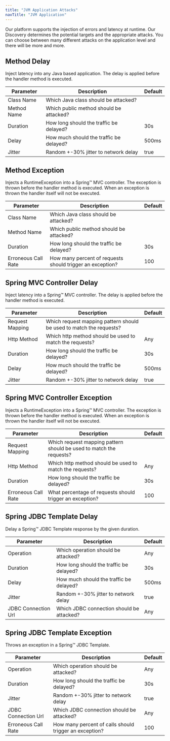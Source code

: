 ```yaml
---
title: "JVM Application Attacks"
navTitle: "JVM Application"
---
```

Our platform supports the injection of errors and latency at runtime. Our Discovery determines the potential targets and the appropriate attacks.
You can choose between many different attacks on the application level and there will be more and more.


## Method Delay
Inject latency into any Java based application.
The delay is applied before the handler method is executed.

| Parameter   | Description                             | Default |
|-------------|-----------------------------------------|---------|
| Class Name  | Which Java class should be attacked?    |         |
| Method Name | Which public method should be attacked? |         |
| Duration    | How long should the traffic be delayed? | 30s     |
| Delay       | How much should the traffic be delayed? | 500ms   |
| Jitter      | Random +-30% jitter to network delay    | true    |

## Method Exception
Injects a RuntimeException into a Spring™ MVC controller.
The exception is thrown before the handler method is executed.
When an exception is thrown the handler itself will not be executed.

| Parameter           | Description                                               | Default |
|---------------------|-----------------------------------------------------------|---------|
| Class Name          | Which Java class should be attacked?                      |         |
| Method Name         | Which public method should be attacked?                   |         |
| Duration            | How long should the traffic be delayed?                   | 30s     |
| Erroneous Call Rate | How many percent of requests should trigger an exception? | 100     |


## Spring MVC Controller Delay

Inject latency into a Spring™ MVC controller.
The delay is applied before the handler method is executed.

| Parameter       | Description                                                         | Default |
|-----------------|---------------------------------------------------------------------|---------|
| Request Mapping | Which request mapping pattern should be used to match the requests? |         |
| Http Method     | Which http method should be used to match the requests?             | Any     |
| Duration        | How long should the traffic be delayed?                             | 30s     |
| Delay           | How much should the traffic be delayed?                             | 500ms   |
| Jitter          | Random +-30% jitter to network delay                                | true    |

## Spring MVC Controller Exception

Injects a RuntimeException into a Spring™ MVC controller.
The exception is thrown before the handler method is executed.
When an exception is thrown the handler itself will not be executed.

| Parameter           | Description                                                         | Default |
|---------------------|---------------------------------------------------------------------|---------|
| Request Mapping     | Which request mapping pattern should be used to match the requests? |         |
| Http Method         | Which http method should be used to match the requests?             | Any     |
| Duration            | How long should the traffic be delayed?                             | 30s     |
| Erroneous Call Rate | What percentage of requests should trigger an exception?            | 100     |

## Spring JDBC Template Delay

Delay a Spring™ JDBC Template response by the given duration.

| Parameter           | Description                               | Default |
|---------------------|-------------------------------------------|---------|
| Operation           | Which operation should be attacked?       | Any     |
| Duration            | How long should the traffic be delayed?   | 30s     |
| Delay               | How much should the traffic be delayed?   | 500ms   |
| Jitter              | Random +-30% jitter to network delay      | true    |
| JDBC Connection Url | Which JDBC connection should be attacked? | Any     |

## Spring JDBC Template Exception

Throws an exception in a  Spring™ JDBC Template.

| Parameter           | Description                                            | Default |
|---------------------|--------------------------------------------------------|---------|
| Operation           | Which operation should be attacked?                    | Any     |
| Duration            | How long should the traffic be delayed?                | 30s     |
| Jitter              | Random +-30% jitter to network delay                   | true    |
| JDBC Connection Url | Which JDBC connection should be attacked?              | Any     |
| Erroneous Call Rate | How many percent of calls should trigger an exception? | 100     |
